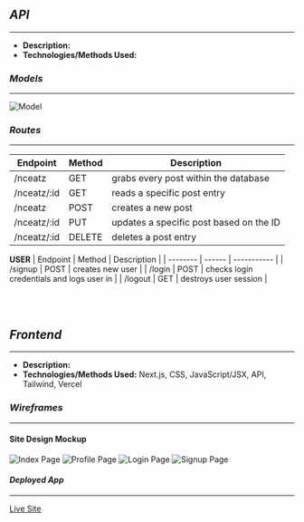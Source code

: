 ## *API*
***
* **Description:** 
* **Technologies/Methods Used:** 

### *Models*
***
![Model]()

### *Routes*
***
| Endpoint | Method | Description |
| -------- | ------ | ----------- |
| /nceatz | GET | grabs every post within the database |
| /nceatz/:id | GET | reads a specific post entry |
| /nceatz | POST | creates a new post  |
| /nceatz/:id | PUT | updates a specific post based on the ID |
| /nceatz/:id | DELETE | deletes a post entry |

**USER**
| Endpoint | Method | Description |
| -------- | ------ | ----------- |
| /signup | POST | creates new user |
| /login | POST | checks login credentials and logs user in |
| /logout | GET | destroys user session |

<br />
<br />

## *Frontend*
***
* **Description:** 
* **Technologies/Methods Used:** Next.js, CSS, JavaScript/JSX, API, Tailwind, Vercel

### *Wireframes*
***
#### Site Design Mockup
![Index Page]()
![Profile Page]()
![Login Page]()
![Signup Page]()


#### *Deployed App*
***
[Live Site](https://restaurantapp-kohl.vercel.app/)